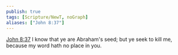 ```yaml
---
publish: true
tags: [Scripture/NewT, noGraph]
aliases: ["John 8:37"]
---
```

[John 8:37](https://churchofjesuschrist.org/study/scriptures/nt/john/8?lang=eng&id=p37#p37) I know that ye are Abraham's seed; but ye seek to kill me, because my word hath no place in you.
